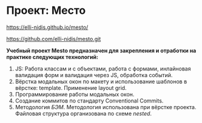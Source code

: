 # Проект: Место

https://elli-nidis.github.io/mesto/

https://github.com/elli-nidis/mesto.git

__Учебный проект Mesto предназначен для закрепления и отработки на практике следующих технологий:__

1. JS: Работа классам и с объектами, работа с формами, инлайновая валидация форм и валидация через JS, обработка событий.
2. Вёрстка модальных окон по макету и использование шаблонов в вёрстке: template. Применение layout grid.
3. Программирование работы модальных окон.
4. Создание коммитов по стандарту Conventional Commits.
5. Методология *БЭМ*. Методология использована при вёрстке проекта. Файловая структура организована по схеме *nested*.